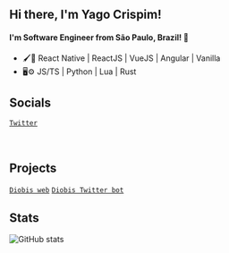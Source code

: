 ## Hi there, I'm Yago Crispim!
#### I'm Software Engineer from São Paulo, Brazil! 👋

- 🖌️🔲 React Native | ReactJS | VueJS | Angular | Vanilla
- 🖥⚙️ JS/TS | Python | Lua | Rust

## Socials
<a href="https://twitter.com/Souza_R96">```Twitter```</a>

<br />

## Projects
<a href="https://diobis-web.vercel.app/frontend">```Diobis web```</a>
<a href="https://mobile.twitter.com/tech_diobis">```Diobis Twitter bot```</a>

## Stats 

![GitHub stats](https://github-readme-stats.vercel.app/api?username=YagoCrispim&show_icons=true)
